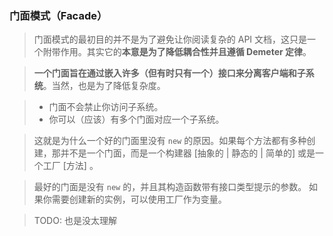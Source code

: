 ### 门面模式（Facade）
> 门面模式的最初目的并不是为了避免让你阅读复杂的 API 文档，这只是一个附带作用。其实它的**本意是为了降低耦合性并且遵循 Demeter 定律**。

> **一个门面旨在通过嵌入许多（但有时只有一个）接口来分离客户端和子系统**。当然，也是为了降低复杂度。

>* 门面不会禁止你访问子系统。
>* 你可以（应该）有多个门面对应一个子系统。

> 这就是为什么一个好的门面里没有 `new` 的原因。如果每个方法都有多种创建，那并不是一个门面，而是一个构建器 [抽象的 | 静态的 | 简单的] 或是一个工厂 [方法] 。

> 最好的门面是没有 `new` 的，并且其构造函数带有接口类型提示的参数。 如果你需要创建新的实例，可以使用工厂作为变量。

> TODO: 也是没太理解

